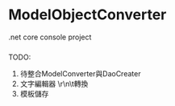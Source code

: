 # ModelObjectConverter
.net core console project
###
TODO:
1. 待整合ModelConverter與DaoCreater
2. 文字編輯器 \r\n\t轉換
3. 模板儲存
